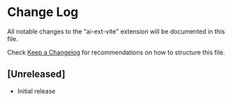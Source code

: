# Change Log

All notable changes to the "ai-ext-vite" extension will be documented in this file.

Check [Keep a Changelog](http://keepachangelog.com/) for recommendations on how to structure this file.

## [Unreleased]

- Initial release